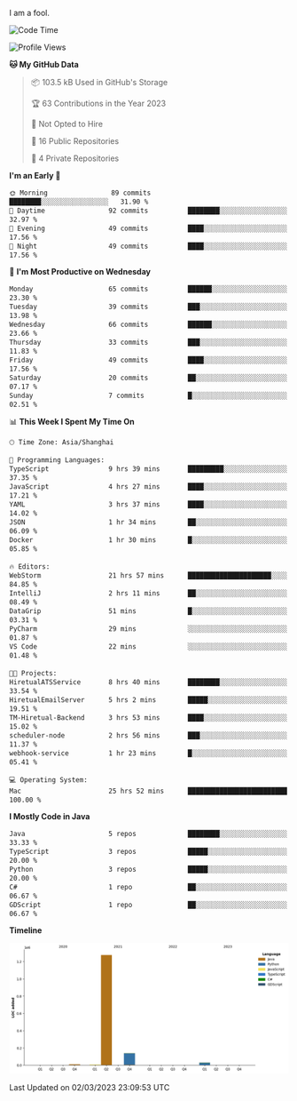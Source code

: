 I am a fool.

<!--START_SECTION:waka-->
![Code Time](http://img.shields.io/badge/Code%20Time-138%20hrs%2042%20mins-blue)

![Profile Views](http://img.shields.io/badge/Profile%20Views-61-blue)

**🐱 My GitHub Data** 

> 📦 103.5 kB Used in GitHub's Storage 
 > 
> 🏆 63 Contributions in the Year 2023
 > 
> 🚫 Not Opted to Hire
 > 
> 📜 16 Public Repositories 
 > 
> 🔑 4 Private Repositories 
 > 
**I'm an Early 🐤** 

```text
🌞 Morning                89 commits          ████████░░░░░░░░░░░░░░░░░   31.90 % 
🌆 Daytime                92 commits          ████████░░░░░░░░░░░░░░░░░   32.97 % 
🌃 Evening                49 commits          ████░░░░░░░░░░░░░░░░░░░░░   17.56 % 
🌙 Night                  49 commits          ████░░░░░░░░░░░░░░░░░░░░░   17.56 % 
```
📅 **I'm Most Productive on Wednesday** 

```text
Monday                   65 commits          ██████░░░░░░░░░░░░░░░░░░░   23.30 % 
Tuesday                  39 commits          ███░░░░░░░░░░░░░░░░░░░░░░   13.98 % 
Wednesday                66 commits          ██████░░░░░░░░░░░░░░░░░░░   23.66 % 
Thursday                 33 commits          ███░░░░░░░░░░░░░░░░░░░░░░   11.83 % 
Friday                   49 commits          ████░░░░░░░░░░░░░░░░░░░░░   17.56 % 
Saturday                 20 commits          ██░░░░░░░░░░░░░░░░░░░░░░░   07.17 % 
Sunday                   7 commits           █░░░░░░░░░░░░░░░░░░░░░░░░   02.51 % 
```


📊 **This Week I Spent My Time On** 

```text
🕑︎ Time Zone: Asia/Shanghai

💬 Programming Languages: 
TypeScript               9 hrs 39 mins       █████████░░░░░░░░░░░░░░░░   37.35 % 
JavaScript               4 hrs 27 mins       ████░░░░░░░░░░░░░░░░░░░░░   17.21 % 
YAML                     3 hrs 37 mins       ████░░░░░░░░░░░░░░░░░░░░░   14.02 % 
JSON                     1 hr 34 mins        ██░░░░░░░░░░░░░░░░░░░░░░░   06.09 % 
Docker                   1 hr 30 mins        █░░░░░░░░░░░░░░░░░░░░░░░░   05.85 % 

🔥 Editors: 
WebStorm                 21 hrs 57 mins      █████████████████████░░░░   84.85 % 
IntelliJ                 2 hrs 11 mins       ██░░░░░░░░░░░░░░░░░░░░░░░   08.49 % 
DataGrip                 51 mins             █░░░░░░░░░░░░░░░░░░░░░░░░   03.31 % 
PyCharm                  29 mins             ░░░░░░░░░░░░░░░░░░░░░░░░░   01.87 % 
VS Code                  22 mins             ░░░░░░░░░░░░░░░░░░░░░░░░░   01.48 % 

🐱‍💻 Projects: 
HiretualATSService       8 hrs 40 mins       ████████░░░░░░░░░░░░░░░░░   33.54 % 
HiretualEmailServer      5 hrs 2 mins        █████░░░░░░░░░░░░░░░░░░░░   19.51 % 
TM-Hiretual-Backend      3 hrs 53 mins       ████░░░░░░░░░░░░░░░░░░░░░   15.02 % 
scheduler-node           2 hrs 56 mins       ███░░░░░░░░░░░░░░░░░░░░░░   11.37 % 
webhook-service          1 hr 23 mins        █░░░░░░░░░░░░░░░░░░░░░░░░   05.41 % 

💻 Operating System: 
Mac                      25 hrs 52 mins      █████████████████████████   100.00 % 
```

**I Mostly Code in Java** 

```text
Java                     5 repos             ████████░░░░░░░░░░░░░░░░░   33.33 % 
TypeScript               3 repos             █████░░░░░░░░░░░░░░░░░░░░   20.00 % 
Python                   3 repos             █████░░░░░░░░░░░░░░░░░░░░   20.00 % 
C#                       1 repo              ██░░░░░░░░░░░░░░░░░░░░░░░   06.67 % 
GDScript                 1 repo              ██░░░░░░░░░░░░░░░░░░░░░░░   06.67 % 
```



**Timeline**

![Lines of Code chart](https://raw.githubusercontent.com/VeejaLiu/VeejaLiu/master/assets/bar_graph.png)


 Last Updated on 02/03/2023 23:09:53 UTC
<!--END_SECTION:waka-->

